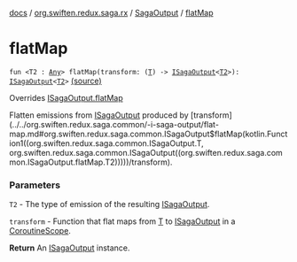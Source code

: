 [docs](../../index.md) / [org.swiften.redux.saga.rx](../index.md) / [SagaOutput](index.md) / [flatMap](./flat-map.md)

# flatMap

`fun <T2 : `[`Any`](https://kotlinlang.org/api/latest/jvm/stdlib/kotlin/-any/index.html)`> flatMap(transform: (`[`T`](index.md#T)`) -> `[`ISagaOutput`](../../org.swiften.redux.saga.common/-i-saga-output/index.md)`<`[`T2`](flat-map.md#T2)`>): `[`ISagaOutput`](../../org.swiften.redux.saga.common/-i-saga-output/index.md)`<`[`T2`](flat-map.md#T2)`>` [(source)](https://github.com/protoman92/KotlinRedux/tree/master/common/common-rx-saga/src/main/kotlin/org/swiften/redux/saga/rx/SagaOutput.kt#L71)

Overrides [ISagaOutput.flatMap](../../org.swiften.redux.saga.common/-i-saga-output/flat-map.md)

Flatten emissions from [ISagaOutput](../../org.swiften.redux.saga.common/-i-saga-output/index.md) produced by [transform](../../org.swiften.redux.saga.common/-i-saga-output/flat-map.md#org.swiften.redux.saga.common.ISagaOutput$flatMap(kotlin.Function1((org.swiften.redux.saga.common.ISagaOutput.T, org.swiften.redux.saga.common.ISagaOutput((org.swiften.redux.saga.common.ISagaOutput.flatMap.T2)))))/transform).

### Parameters

`T2` - The type of emission of the resulting [ISagaOutput](../../org.swiften.redux.saga.common/-i-saga-output/index.md).

`transform` - Function that flat maps from [T](../../org.swiften.redux.saga.common/-i-saga-output/index.md#T) to [ISagaOutput](../../org.swiften.redux.saga.common/-i-saga-output/index.md) in a [CoroutineScope](#).

**Return**
An [ISagaOutput](../../org.swiften.redux.saga.common/-i-saga-output/index.md) instance.

